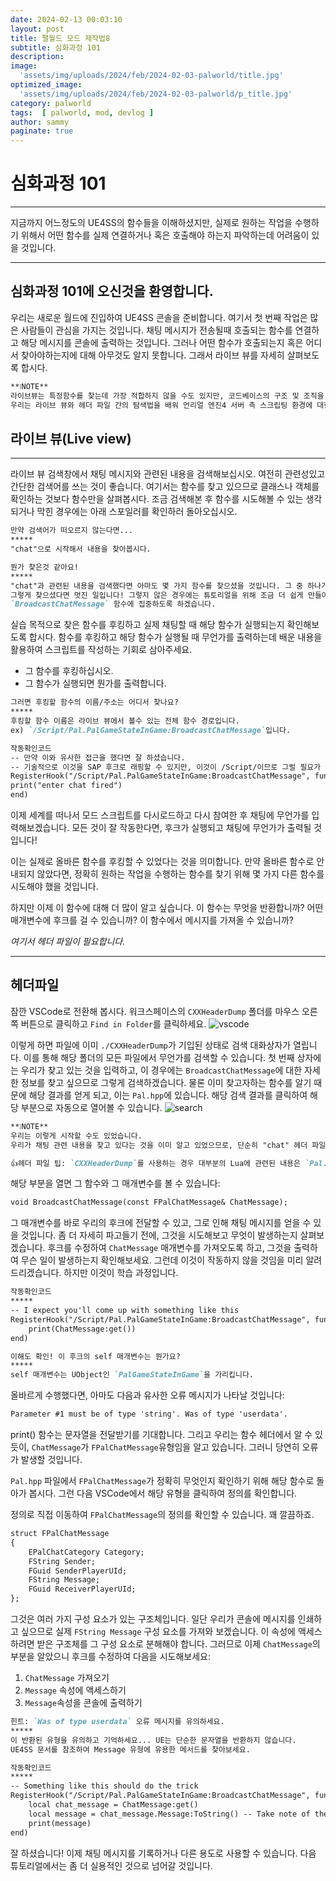 ```yaml
---
date: 2024-02-13 00:03:10
layout: post
title: 팰월드 모드 제작법8
subtitle: 심화과정 101
description: 
image: 
  'assets/img/uploads/2024/feb/2024-02-03-palworld/title.jpg'
optimized_image:    
  'assets/img/uploads/2024/feb/2024-02-03-palworld/p_title.jpg'
category: palworld
tags:  [ palworld, mod, devlog ]
author: sammy
paginate: true
---
```

# 심화과정 101
*****
지금까지 어느정도의 UE4SS의 함수들을 이해하셨지만, 실제로 원하는 작업을 수행하기 위해서 어떤 함수를 실제 연결하거나
혹은 호출해야 하는지 파악하는데 어려움이 있을 것입니다.
*****
## 심화과정 101에 오신것을 환영합니다.

우리는 새로운 월드에 진입하여 UE4SS 콘솔을 준비합니다. 여기서 첫 번째 작업은 많은 사람들이 관심을 가지는 것입니다.
채팅 메시지가 전송될때 호출되는 함수를 연결하고 해당 메시지를 콘솔에 출력하는 것입니다.
그러나 어떤 함수가 호출되는지 혹은 어디서 찾아야하는지에 대해 아무것도 알지 못합니다.
그래서 라이브 뷰를 자세히 살펴보도록 합시다.
```markdown
**❕NOTE**
라이브뷰는 특정함수를 찾는데 가장 적합하지 않을 수도 있지만, 코드베이스의 구조 및 조직을 이해하는데 유용한 도구입니다.
우리는 라이브 뷰와 헤더 파일 간의 탐색법을 배워 언리얼 엔진4 서버 측 스크립팅 환경에 대한 더 나은 이해를 얻을 수 있습니다.
```

## 라이브 뷰(Live view)
*****
라이브 뷰 검색창에서 채팅 메시지와 관련된 내용을 검색해보십시오. 
여전히 관련성있고 간단한 검색어를 쓰는 것이 좋습니다. 여기서는 함수를 찾고 있으므로 클래스나 객체를 확인하는 것보다 함수만을 살펴봅시다.
조금 검색해본 후 함수를 시도해볼 수 있는 생각되거나 막힌 경우에는 아래 스포일러를 확인하러 돌아오십시오.

```markdown
만약 검색어가 떠오르지 않는다면... 
*****
"chat"으로 시작해서 내용을 찾아봅시다.
```
```markdown
뭔가 찾은것 같아요!
*****
"chat"과 관련된 내용을 검색했다면 아마도 몇 가지 함수를 찾으셨을 것입니다. 그 중 하나가 `BroadcastChatMessage`인 경우가 있을 것입니다.
그렇게 찾으셨다면 멋진 일입니다! 그렇지 않은 경우에는 튜토리얼을 위해 조금 더 쉽게 만들어 드리겠습니다. 
`BroadcastChatMessage` 함수에 집중하도록 하겠습니다.
```
실습 목적으로 찾은 함수를 후킹하고 실제 채팅할 때 해당 함수가 실행되는지 확인해보도록 합시다.
함수를 후킹하고 해당 함수가 실행될 때 무언가를 출력하는데 배운 내용을 활용하여 스크립트를 작성하는 기회로 삼아주세요.
  * 그 함수를 후킹하십시오.
  * 그 함수가 실행되면 뭔가를 출력합니다.

```markdown
그러면 후킹할 함수의 이름/주소는 어디서 찾나요?
*****
후킹할 함수 이름은 라이브 뷰에서 볼수 있는 전체 함수 경로입니다.
ex) `/Script/Pal.PalGameStateInGame:BroadcastChatMessage`입니다.
```
```markdown
작동확인코드
-- 만약 이와 유사한 접근을 했다면 잘 하셨습니다.
-- 기술적으로 이것을 SAP 후크로 래핑할 수 있지만, 이것이 /Script/이므로 그럴 필요가 없습니다.
RegisterHook("/Script/Pal.PalGameStateInGame:BroadcastChatMessage", function()
print("enter chat fired")
end)
```
이제 세계를 떠나서 모드 스크립트를 다시로드하고 다시 참여한 후 채팅에 무언가를 입력해보겠습니다. 
모든 것이 잘 작동한다면, 후크가 실행되고 채팅에 무언가가 출력될 것입니다!

이는 실제로 올바른 함수를 후킹할 수 있었다는 것을 의미합니다. 
만약 올바른 함수로 안내되지 않았다면, 정확히 원하는 작업을 수행하는 함수를 찾기 위해 몇 가지 다른 함수를 시도해야 했을 것입니다.

하지만 이제 이 함수에 대해 더 많이 알고 싶습니다. 
이 함수는 무엇을 반환합니까? 어떤 매개변수에 후크를 걸 수 있습니까? 이 함수에서 메시지를 가져올 수 있습니까?

_여기서 헤더 파일이 필요합니다._
*****
## 헤더파일

잠깐 VSCode로 전환해 봅시다.
워크스페이스의 `CXXHeaderDump` 폴더를 마우스 오른쪽 버튼으로 클릭하고 `Find in Folder`를 클릭하세요.
![vscode](assets/img/uploads/2024/feb/2024-02-13-Digging101/1.png)

이렇게 하면 파일에 이미 `./CXXHeaderDump`가 기입된 상태로 검색 대화상자가 열립니다.
이를 통해 해당 폴더의 모든 파일에서 무언가를 검색할 수 있습니다. 
첫 번째 상자에는 우리가 찾고 있는 것을 입력하고, 이 경우에는 `BroadcastChatMessage`에 대한 자세한 정보를 찾고 싶으므로 그렇게 검색하겠습니다.
물론 이미 찾고자하는 함수를 알기 때문에 해당 결과를 얻게 되고, 이는 `Pal.hpp`에 있습니다. 
해당 검색 결과를 클릭하여 해당 부분으로 자동으로 열어볼 수 있습니다.
![search](assets/img/uploads/2024/feb/2024-02-13-Digging101/2.png)
```markdown
**❕NOTE**
우리는 이렇게 시작할 수도 있었습니다. 
우리가 채팅 관련 내용을 찾고 있다는 것을 이미 알고 있었으므로, 단순히 "chat" 헤더 파일을 검색하고 나타난 결과물을 통해 유망해 보이는 것을 찾을 때까지 살펴볼 수 있었습니다.
```
```markdown
👍헤더 파일 팁: `CXXHeaderDump`를 사용하는 경우 대부분의 Lua에 관련된 내용은 `Pal.hpp`에서 찾을 수 있습니다.
```
해당 부분을 열면 그 함수와 그 매개변수를 볼 수 있습니다:
```markdown
void BroadcastChatMessage(const FPalChatMessage& ChatMessage);
```

그 매개변수를 바로 우리의 후크에 전달할 수 있고, 그로 인해 채팅 메시지를 얻을 수 있을 것입니다. 
좀 더 자세히 파고들기 전에, 그것을 시도해보고 무엇이 발생하는지 살펴보겠습니다. 
후크를 수정하여 `ChatMessage` 매개변수를 가져오도록 하고, 그것을 출력하여 무슨 일이 발생하는지 확인해보세요. 
그런데 이것이 작동하지 않을 것임을 미리 알려드리겠습니다. 하지만 이것이 학습 과정입니다.

```markdown
작동확인코드
*****
-- I expect you'll come up with something like this
RegisterHook("/Script/Pal.PalGameStateInGame:BroadcastChatMessage", function(self, ChatMessage)
    print(ChatMessage:get())
end)
```
```markdown
이해도 확인! 이 후크의 self 매개변수는 뭔가요?
*****
self 매개변수는 UObject인 `PalGameStateInGame`을 가리킵니다.
```
올바르게 수행했다면, 아마도 다음과 유사한 오류 메시지가 나타날 것입니다:
```markdown
Parameter #1 must be of type 'string'. Was of type 'userdata'.
```
print() 함수는 문자열을 전달받기를 기대합니다.
그리고 우리는 함수 헤더에서 알 수 있듯이, `ChatMessage`가 `FPalChatMessage`유형임을 알고 있습니다. 
그러니 당연히 오류가 발생할 것입니다.

`Pal.hpp` 파일에서 `FPalChatMessage`가 정확히 무엇인지 확인하기 위해 해당 함수로 돌아가 봅시다. 
그런 다음 VSCode에서 해당 유형을 클릭하여 정의를 확인합니다.

정의로 직접 이동하여 `FPalChatMessage`의 정의를 확인할 수 있습니다. 꽤 깔끔하죠.

```markdown
struct FPalChatMessage
{
    EPalChatCategory Category;
    FString Sender;
    FGuid SenderPlayerUId;
    FString Message;
    FGuid ReceiverPlayerUId;
}; 
```
그것은 여러 가지 구성 요소가 있는 구조체입니다. 일단 우리가 콘솔에 메시지를 인쇄하고 싶으므로 실제 `FString Message` 구성 요소를 가져와 보겠습니다.
이 속성에 액세스하려면 받은 구조체를 그 구성 요소로 분해해야 합니다. 
그러므로 이제 `ChatMessage`의 부분을 알았으니 후크를 수정하여 다음을 시도해보세요:

1. `ChatMessage` 가져오기
2. `Message` 속성에 액세스하기
3. `Message`속성을 콘솔에 출력하기

```markdown
힌트: `Was of type userdata` 오류 메시지를 유의하세요.
*****
이 반환된 유형을 유의하고 기억하세요... UE는 단순한 문자열을 반환하지 않습니다. 
UE4SS 문서를 참조하여 Message 유형에 유용한 메서드를 찾아보세요.
```
```markdown
작동확인코드
*****
-- Something like this should do the trick
RegisterHook("/Script/Pal.PalGameStateInGame:BroadcastChatMessage", function(self, ChatMessage)
    local chat_message = ChatMessage:get()
    local message = chat_message.Message:ToString() -- Take note of the :ToString()! FString is not the same as a string!
    print(message)
end)
```
잘 하셨습니다! 이제 채팅 메시지를 기록하거나 다른 용도로 사용할 수 있습니다. 
다음 튜토리얼에서는 좀 더 실용적인 것으로 넘어갈 것입니다.